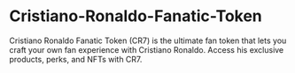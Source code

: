 # Cristiano-Ronaldo-Fanatic-Token
Cristiano Ronaldo Fanatic Token (CR7) is the ultimate fan token that lets you craft your own fan experience with Cristiano Ronaldo. Access his exclusive products, perks, and NFTs with CR7.
